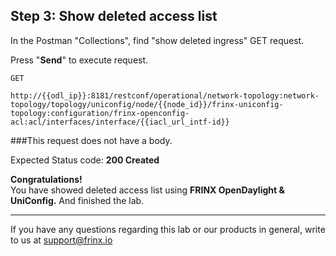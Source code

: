## Step 3: Show deleted access list 

In the Postman "Collections", find "show deleted ingress" GET request.


Press "**Send**" to execute request.

```
GET

http://{{odl_ip}}:8181/restconf/operational/network-topology:network-topology/topology/uniconfig/node/{{node_id}}/frinx-uniconfig-topology:configuration/frinx-openconfig-acl:acl/interfaces/interface/{{iacl_url_intf-id}}
```

###This request does not have a body.

Expected Status code: **200 Created**

**Congratulations!** <br>
You have showed deleted access list using **FRINX OpenDaylight & UniConfig.** And finished the lab.

---
If you have any questions regarding this lab or our products in general, write to us at [support@frinx.io](mailto:support@frinx.io)